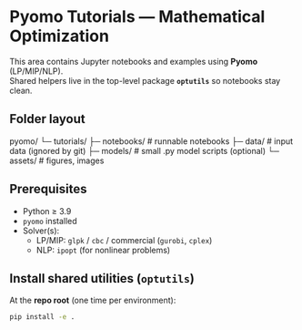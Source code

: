 # Pyomo Tutorials — Mathematical Optimization

This area contains Jupyter notebooks and examples using **Pyomo** (LP/MIP/NLP).  
Shared helpers live in the top-level package **`optutils`** so notebooks stay clean.

## Folder layout
pyomo/
└─ tutorials/
├─ notebooks/ # runnable notebooks
├─ data/ # input data (ignored by git)
├─ models/ # small .py model scripts (optional)
└─ assets/ # figures, images


## Prerequisites
- Python ≥ 3.9
- `pyomo` installed
- Solver(s):
  - LP/MIP: `glpk` / `cbc` / commercial (`gurobi`, `cplex`)
  - NLP: `ipopt` (for nonlinear problems)


## Install shared utilities (`optutils`)
At the **repo root** (one time per environment):
```bash
pip install -e .